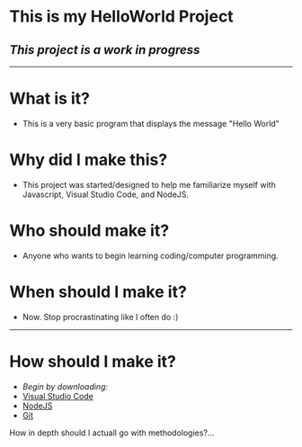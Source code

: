 # **This is my HelloWorld Project**
## _This project is a work in progress_

---
# What is it?
- This is a very basic program that displays the message "Hello World"

# Why did I make this?
- This project was started/designed to help me familiarize myself with Javascript, Visual Studio Code, and NodeJS.

# Who should make it?
- Anyone who wants to begin learning coding/computer programming.

# When should I make it?
- Now.  Stop procrastinating like I often do :)

---
# How should I make it?

- _Begin by downloading:_
- [Visual Studio Code](https://code.visualstudio.com/download)
- [NodeJS](https://nodejs.org/en/)
- [Git](https://git-scm.com/downloads)

How in depth should I actuall go with methodologies?...
